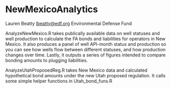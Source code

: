 # NewMexicoAnalytics
Lauren Beatty
lbeatty@edf.org
Environmental Defense Fund

AnalyzeNewMexico.R takes publically available data on well statuses and well production to calculate the FA bonds and liabilities for operators in New Mexico.  It also produces a panel of well API-month status and production so you can see how wells flow between different statuses, and how production changes over time.  Lastly, it outputs a series of figures intended to compare bonding amounts to plugging liabilities.

AnalyzeUtahProposedReg.R takes New Mexico data and calculated hypothetical bond amounts under the new Utah proposed regulation.  It calls some simple helper functions in Utah_bond_funs.R


